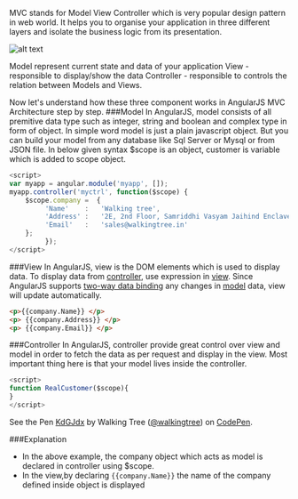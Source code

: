 MVC stands for Model View Controller which is very popular design pattern in web world. It helps you to organise your application in three different layers and isolate the business logic from its presentation.

![alt text](https://github.com/ajit-kumar-azad/training/raw/master/Enterprise-App-Development-with-AngularJS/images/mvc.png "Model-View-Controller")


Model represent current state and data of your application
View - responsible to display/show the data
Controller - responsible to controls the relation between Models and Views.

Now let's understand how these three component works in AngularJS MVC Architecture step by step.
###Model
In AngularJS, model consists of all premitive data type such as integer, string and boolean and complex type in form of object. In simple word model is just a plain javascript object. But you can build your model from any database like Sql Server or Mysql or from JSON file. In below given syntax $scope is an object, customer is variable which is added to scope object.
```javascript
<script>  
var myapp = angular.module('myapp', []);
myapp.controller('myctrl', function($scope) {
    $scope.company =  {  
         'Name'    :   'Walking tree',  
         'Address' :   '2E, 2nd Floor, Samriddhi Vasyam Jaihind Enclave Road',  
         'Email'   :   'sales@walkingtree.in'  
    };
         });
</script>
```
###View
In AngularJS, view is the DOM elements which is used to display data. To display data from <a class="x-grid-item"  href='/slidedeck/#1. Overview/2 Core-Concepts/13. Controller' target="_blank">controller</a>, use expression in <a class="x-grid-item"  href='/slidedeck/#1. Overview/2 Core-Concepts/11. View' target="_blank">view</a>. Since AngularJS supports <a class="x-grid-item"  href='/slidedeck/#6. View-Models-and-Data-Binding/5. Two-way Binding' target="_blank">two-way data binding</a> any changes in <a class="x-grid-item"  href='/slidedeck/#1. Overview/2 Core-Concepts/6. Model' target="_blank">model</a> data, view will update automatically.

```html
<p>{{company.Name}} </p>  
<p> {{company.Address}} </p>  
<p> {{company.Email}} </p>  
```
###Controller
In AngularJS, controller provide great control over view and model in order to fetch the data as per request and display in the view. Most important thing here is that your model lives inside the controller.
```javascript
<script>  
function RealCustomer($scope){  
}  
</script>
```

<p data-height="268" data-theme-id="0" data-slug-hash="KdGJdx" data-default-tab="result" data-user="walkingtree" class='codepen'>See the Pen <a href='http://codepen.io/walkingtree/pen/KdGJdx/'>KdGJdx</a> by Walking Tree (<a href='http://codepen.io/walkingtree'>@walkingtree</a>) on <a href='http://codepen.io'>CodePen</a>.</p>
<script async src="//assets.codepen.io/assets/embed/ei.js"></script>

###Explanation
* In the above example, the company object which acts as model is declared in controller using $scope.
* In the view,by declaring ```{{company.Name}}``` the name of the company defined inside object is displayed

